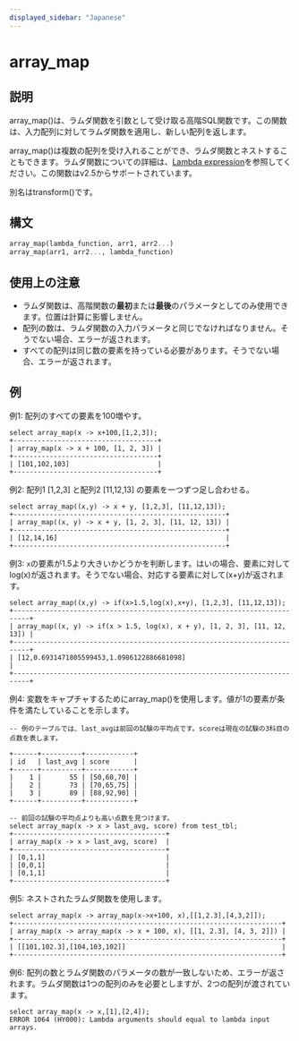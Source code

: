 ```yaml
---
displayed_sidebar: "Japanese"
---
```


# array_map

## 説明

array_map()は、ラムダ関数を引数として受け取る高階SQL関数です。この関数は、入力配列に対してラムダ関数を適用し、新しい配列を返します。

array_map()は複数の配列を受け入れることができ、ラムダ関数とネストすることもできます。ラムダ関数についての詳細は、[Lambda expression](../Lambda_expression.md)を参照してください。この関数はv2.5からサポートされています。

別名はtransform()です。

## 構文

```Haskell
array_map(lambda_function, arr1, arr2...)
array_map(arr1, arr2..., lambda_function)
```

## 使用上の注意

- ラムダ関数は、高階関数の**最初**または**最後**のパラメータとしてのみ使用できます。位置は計算に影響しません。
- 配列の数は、ラムダ関数の入力パラメータと同じでなければなりません。そうでない場合、エラーが返されます。
- すべての配列は同じ数の要素を持っている必要があります。そうでない場合、エラーが返されます。

## 例

例1: 配列のすべての要素を100増やす。

```Plain
select array_map(x -> x+100,[1,2,3]);
+------------------------------------+
| array_map(x -> x + 100, [1, 2, 3]) |
+------------------------------------+
| [101,102,103]                      |
+------------------------------------+
```

例2: 配列1 [1,2,3] と配列2 [11,12,13] の要素を一つずつ足し合わせる。

```Plain
select array_map((x,y) -> x + y, [1,2,3], [11,12,13]);
+-----------------------------------------------------+
| array_map((x, y) -> x + y, [1, 2, 3], [11, 12, 13]) |
+-----------------------------------------------------+
| [12,14,16]                                          |
+-----------------------------------------------------+
```

例3: `x`の要素が1.5より大きいかどうかを判断します。はいの場合、要素に対してlog(x)が返されます。そうでない場合、対応する要素に対して(x+y)が返されます。

```Plain
select array_map((x,y) -> if(x>1.5,log(x),x+y), [1,2,3], [11,12,13]);
+--------------------------------------------------------------------------+
| array_map((x, y) -> if(x > 1.5, log(x), x + y), [1, 2, 3], [11, 12, 13]) |
+--------------------------------------------------------------------------+
| [12,0.6931471805599453,1.0986122886681098]                               |
+--------------------------------------------------------------------------+
```

例4: 変数をキャプチャするためにarray_map()を使用します。値が1の要素が条件を満たしていることを示します。

```Plain
-- 例のテーブルでは、last_avgは前回の試験の平均点です。scoreは現在の試験の3科目の点数を表します。

+------+----------+------------+
| id   | last_avg | score      |
+------+----------+------------+
|    1 |       55 | [50,60,70] |
|    2 |       73 | [70,65,75] |
|    3 |       89 | [88,92,90] |
+------+----------+------------+

-- 前回の試験の平均点よりも高い点数を見つけます。
select array_map(x -> x > last_avg, score) from test_tbl;
+--------------------------------------+
| array_map(x -> x > last_avg, score)  |
+--------------------------------------+
| [0,1,1]                              |
| [0,0,1]                              |
| [0,1,1]                              |
+--------------------------------------+
```

例5: ネストされたラムダ関数を使用します。

```Plain
select array_map(x -> array_map(x->x+100, x),[[1,2.3],[4,3,2]]);
+-------------------------------------------------------------------+
| array_map(x -> array_map(x -> x + 100, x), [[1, 2.3], [4, 3, 2]]) |
+-------------------------------------------------------------------+
| [[101,102.3],[104,103,102]]                                       |
+-------------------------------------------------------------------+
```

例6: 配列の数とラムダ関数のパラメータの数が一致しないため、エラーが返されます。ラムダ関数は1つの配列のみを必要としますが、2つの配列が渡されています。

```Plain
select array_map(x -> x,[1],[2,4]);
ERROR 1064 (HY000): Lambda arguments should equal to lambda input arrays.
```
